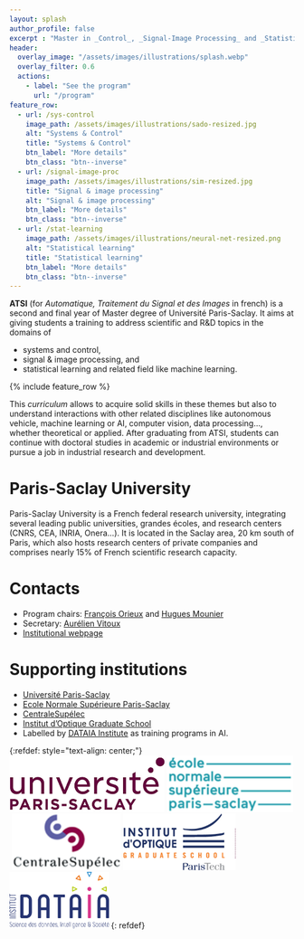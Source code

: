```yaml
---
layout: splash
author_profile: false
excerpt : "Master in _Control_, _Signal-Image Processing_ and _Statistical Learning_"
header:
  overlay_image: "/assets/images/illustrations/splash.webp"
  overlay_filter: 0.6
  actions:
    - label: "See the program"
      url: "/program"
feature_row:
  - url: /sys-control
    image_path: /assets/images/illustrations/sado-resized.jpg
    alt: "Systems & Control"
    title: "Systems & Control"
    btn_label: "More details"
    btn_class: "btn--inverse"
  - url: /signal-image-proc
    image_path: /assets/images/illustrations/sim-resized.jpg
    title: "Signal & image processing"
    alt: "Signal & image processing"
    btn_label: "More details"
    btn_class: "btn--inverse"
  - url: /stat-learning
    image_path: /assets/images/illustrations/neural-net-resized.png
    alt: "Statistical learning"
    title: "Statistical learning"
    btn_label: "More details"
    btn_class: "btn--inverse"
---
```


**ATSI** (for _Automatique, Traitement du Signal et des Images_ in french) is a
second and final year of Master degree of Université Paris-Saclay. It aims at
giving students a training to address scientific and R&D topics in the domains
of
- systems and control,
- signal & image processing, and
- statistical learning and related field like machine learning.

{% include feature_row %}

This _curriculum_ allows to acquire solid skills in these themes but also to
understand interactions with other related disciplines like autonomous vehicle,
machine learning or AI, computer vision, data processing..., whether theoretical
or applied. After graduating from ATSI, students can continue with doctoral
studies in academic or industrial environments or pursue a job in industrial
research and development.

# Paris-Saclay University

Paris-Saclay University is a French federal research university, integrating
several leading public universities, grandes écoles, and research centers (CNRS,
CEA, INRIA, Onera…). It is located in the Saclay area, 20 km south of Paris,
which also hosts research centers of private companies and comprises nearly 15%
of French scientific research capacity.

# Contacts

<!-- - Program chairs: François Orieux and Hugues Mounier ([email](email:master2rec-atsi.sciences@universite-paris-saclay.fr)) -->
- Program chairs: [François Orieux](mailto:francois.orieux@universite-paris-saclay.fr) and [Hugues Mounier](mailto:hugues.mounier@universite-paris-saclay.fr)
- Secretary: [Aurélien Vitoux](mailto:aurelien.vitoux@universite-paris-saclay.fr)
- [Institutional webpage]( https://www.universite-paris-saclay.fr/formation/master/electronique-energie-electrique-automatique/m2-automatique-traitement-du-signal-et-des-images)

# Supporting institutions

- [Université Paris-Saclay](https://www.universite-paris-saclay.fr/formation/master/electronique-energie-electrique-automatique/m2-automatique-traitement-du-signal-et-des-images)
- [Ecole Normale Supérieure Paris-Saclay](http://ens-paris-saclay.fr/)
- [CentraleSupélec](http://www.centralesupelec.fr/)
- [Institut d’Optique Graduate School](https://www.institutoptique.fr/)
- Labelled by [DATAIA Institute](https://dataia.eu/) as training programs in AI.


{:refdef: style="text-align: center;"}
<img src="./assets/images/logo-ps.jpg" alt="Paris-Saclay logo" style="height:100px;" padding="10px">&nbsp;<img src="./assets/images/logo-ens.png" alt="ENS logo" style="height:100px;">&nbsp;<img src="./assets/images/logo-cs.png" alt="CS logo" style="height:100px;">&nbsp;<img src="./assets/images/logo-iogs.png" alt="IOGS logo" style="height:100px;">&nbsp;<img src="./assets/images/logo-dataia.png" alt="DataIA logo" style="height:100px;">
{: refdef}

